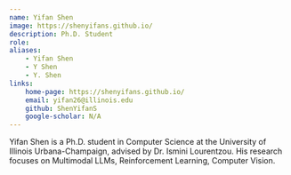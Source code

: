```yaml
---
name: Yifan Shen
image: https://shenyifans.github.io/
description: Ph.D. Student
role:  
aliases:
    - Yifan Shen
    - Y Shen
    - Y. Shen
links: 
    home-page: https://shenyifans.github.io/
    email: yifan26@illinois.edu
    github: ShenYifanS
    google-scholar: N/A
---
```


Yifan Shen is a Ph.D. student in Computer Science at the University of Illinois Urbana-Champaign, advised by Dr. Ismini Lourentzou. His research focuses on Multimodal LLMs, Reinforcement Learning, Computer Vision. 